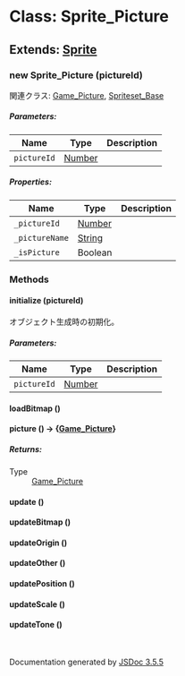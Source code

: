 # Class: Sprite_Picture

## Extends: [Sprite](Sprite.md)

### new Sprite_Picture (pictureId)

関連クラス: [Game_Picture](Game_Picture.md), [Spriteset_Base](Spriteset_Base.md)

##### Parameters:

| Name | Type | Description |
| --- | --- | --- |
| `pictureId` | [Number](Number.md) |  |

##### Properties:

| Name | Type | Description |
| --- | --- | --- |
| `_pictureId` | [Number](Number.md) |  |
| `_pictureName` | [String](String.md) |  |
| `_isPicture` | Boolean |  |


### Methods

#### initialize (pictureId)
 オブジェクト生成時の初期化。

##### Parameters:

| Name | Type | Description |
| --- | --- | --- |
| `pictureId` | [Number](Number.md) |  |


#### loadBitmap ()


#### picture () → {[Game_Picture](Game_Picture.md)}


##### Returns:

<dl>
    <dt> Type </dt>
    <dd>
        <span><a href="Game_Picture.html">Game_Picture</a></span>
    </dd>
</dl>


#### update ()


#### updateBitmap ()


#### updateOrigin ()


#### updateOther ()


#### updatePosition ()


#### updateScale ()


#### updateTone ()



 <br>

  Documentation generated by [JSDoc 3.5.5](https://github.com/jsdoc3/jsdoc)
